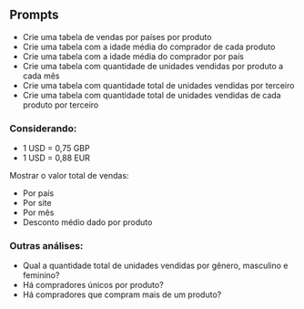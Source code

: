 ## Prompts

- Crie uma tabela de vendas por países por produto
- Crie uma tabela com a idade média do comprador de cada produto
- Crie uma tabela com a idade média do comprador por país
- Crie uma tabela com quantidade de unidades vendidas por produto a cada mês
- Crie uma tabela com quantidade total de unidades vendidas por terceiro
- Crie uma tabela com quantidade total de unidades vendidas de cada produto por terceiro

### Considerando:
- 1 USD = 0,75 GBP  
- 1 USD = 0,88 EUR  

Mostrar o valor total de vendas:
- Por país  
- Por site  
- Por mês  
- Desconto médio dado por produto  

### Outras análises:
- Qual a quantidade total de unidades vendidas por gênero, masculino e feminino?
- Há compradores únicos por produto?
- Há compradores que compram mais de um produto?
